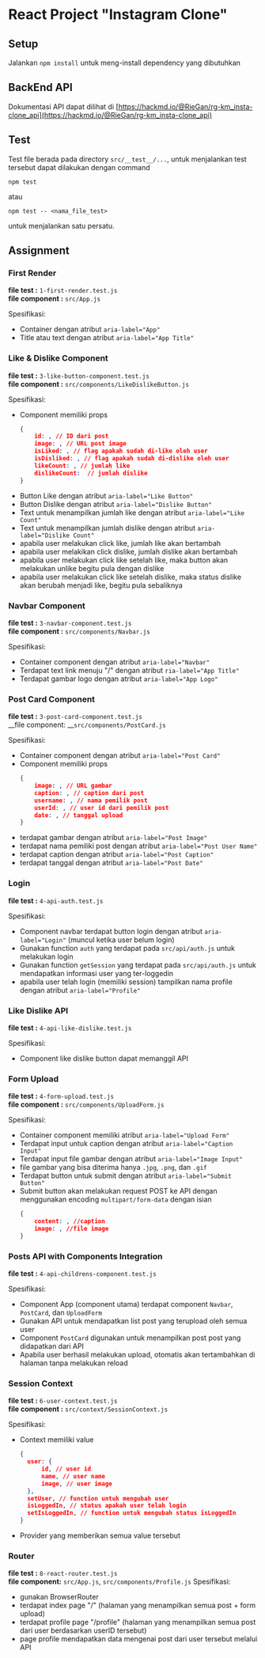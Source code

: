  # React Project "Instagram Clone"

## Setup
Jalankan `npm install` untuk meng-install dependency yang dibutuhkan

## BackEnd API
Dokumentasi API dapat dilihat di [https://hackmd.io/@RieGan/rg-km_insta-clone_api](https://hackmd.io/@RieGan/rg-km_insta-clone_api)

## Test
Test file berada pada directory `src/__test__/...`, untuk menjalankan test tersebut dapat dilakukan dengan command

```shell
npm test
```
atau
```shell
npm test -- <nama_file_test>
```
untuk menjalankan satu persatu.

## Assignment
### First Render
__file test :__ `1-first-render.test.js` \
__file component :__ `src/App.js`

Spesifikasi:
- Container dengan atribut `aria-label="App"`
- Title atau text dengan atribut `aria-label="App Title"`

### Like & Dislike Component
__file test :__ `3-like-button-component.test.js` \
__file component :__ `src/components/LikeDislikeButton.js`

Spesifikasi:
- Component memiliki props 
    ```JSON
    {
        id: , // ID dari post
        image: , // URL post image
        isLiked: , // flag apakah sudah di-like oleh user
        isDisliked: , // flag apakah sudah di-dislike oleh user
        likeCount: , // jumlah like
        dislikeCount:  // jumlah dislike
    }
    ```
- Button Like dengan atribut `aria-label="Like Button"`
- Button Dislike dengan atribut `aria-label="Dislike Button"`
- Text untuk menampilkan jumlah like dengan atribut `aria-label="Like Count"`
- Text untuk menampilkan jumlah dislike dengan atribut `aria-label="Dislike Count"`
- apabila user melakukan click like, jumlah like akan bertambah
- apabila user melakikan click dislike, jumlah dislike akan bertambah
- apabila user melakukan click like setelah like, maka button akan melakukan unlike begitu pula dengan dislike
- apabila user melakukan click like setelah dislike, maka status dislike akan berubah menjadi like, begitu pula sebaliknya

### Navbar Component
__file test :__ `3-navbar-component.test.js` \
__file component :__ `src/components/Navbar.js` 

Spesifikasi: 
- Container component dengan atribut `aria-label="Navbar"`
- Terdapat text link menuju "/" dengan atribut `ria-label="App Title"`
- Terdapat gambar logo dengan atribut `aria-label="App Logo"`

### Post Card Component
__file test :__ `3-post-card-component.test.js` \
__file component: __`src/components/PostCard.js` 

Spesifikasi:
- Container component dengan atribut `aria-label="Post Card"`
- Component memiliki props
  ```JSON
  {
      image: , // URL gambar
      caption: , // caption dari post
      username: , // nama pemilik post
      userId: , // user id dari pemilik post
      date: , // tanggal upload
  }
  ```
- terdapat gambar dengan atribut `aria-label="Post Image"`
- terdapat nama pemiliki post dengan atribut `aria-label="Post User Name"`
- terdapat caption dengan atribut `aria-label="Post Caption"`
- terdapat tanggal dengan atribut `aria-label="Post Date"`

### Login
__file test :__ `4-api-auth.test.js` 

Spesifikasi: 
- Component navbar terdapat button login dengan atribut `aria-label="Login"` (muncul ketika user belum login)
- Gunakan function `auth` yang terdapat pada `src/api/auth.js` untuk melakukan login
- Gunakan function `getSession` yang terdapat pada `src/api/auth.js` untuk mendapatkan informasi user yang ter-loggedin
- apabila user telah login (memiliki session) tampilkan nama profile dengan atribut `aria-label="Profile"`

### Like Dislike API
__file test :__ `4-api-like-dislike.test.js` 

Spesifikasi: 
- Component like dislike button dapat memanggil API

### Form Upload
__file test :__ `4-form-upload.test.js` \
__file component :__ `src/components/UploadForm.js` 

Spesifikasi:
- Container component memiliki atribut `aria-label="Upload Form"`
- Terdapat input untuk caption dengan atribut `aria-label="Caption Input"`
- Terdapat input file gambar dengan atribut `aria-label="Image Input"`
- file gambar yang bisa diterima hanya `.jpg`, `.png`, dan `.gif`
- Terdapat button untuk submit dengan atribut `aria-label="Submit Button"`
- Submit button akan melakukan request POST ke API dengan menggunakan encoding `multipart/form-data` dengan isian 
  ```JSON
  {
      content: , //caption
      image: , //file image
  }
  ```

### Posts API with Components Integration
__file test :__ `4-api-childrens-component.test.js` 

Spesifikasi:
- Component App (component utama) terdapat component `Navbar`, `PostCard`, dan `UploadForm`
- Gunakan API untuk mendapatkan list post yang terupload oleh semua user
- Component `PostCard` digunakan untuk menampilkan post post yang didapatkan dari API
- Apabila user berhasil melakukan upload, otomatis akan tertambahkan di halaman tanpa melakukan reload

### Session Context
__file test :__ `6-user-context.test.js` \
__file component :__ `src/context/SessionContext.js` 

Spesifikasi: 
- Context memiliki value 
  ```JSON
  {
    user: {
        id, // user id
        name, // user name
        image, // user image
    },
    setUser, // function untuk mengubah user
    isLoggedIn, // status apakah user telah login
    setIsLoggedIn, // function untuk mengubah status isLoggedIn
  }
  ```
- Provider yang memberikan semua value tersebut

### Router
__file test :__ `8-react-router.test.js` \
__file component:__ `src/App.js`, `src/components/Profile.js` 
Spesifikasi:
- gunakan BrowserRouter
- terdapat index page "/" (halaman yang menampilkan semua post + form upload)
- terdapat profile page "/profile" (halaman yang menampilkan semua post dari user berdasarkan userID tersebut)
- page profile mendapatkan data mengenai post dari user tersebut melalui API
